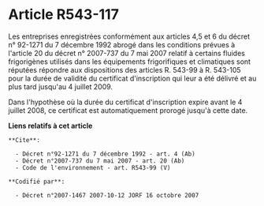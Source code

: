# Article R543-117

Les entreprises enregistrées conformément aux articles 4,5 et 6 du décret n° 92-1271 du 7 décembre 1992 abrogé dans les
conditions prévues à l'article 20 du décret n° 2007-737 du 7 mai 2007 relatif à certains fluides frigorigènes utilisés dans
les équipements frigorifiques et climatiques sont réputées répondre aux dispositions des articles R. 543-99 à R. 543-105 pour
la durée de validité du certificat d'inscription qui leur a été délivré et au plus tard jusqu'au 4 juillet 2009. 

Dans l'hypothèse où la durée du certificat d'inscription expire avant le 4 juillet 2008, ce certificat est automatiquement
prorogé jusqu'à cette date.

**Liens relatifs à cet article**

	**Cite**:

	  - Décret n°92-1271 du 7 décembre 1992 - art. 4 (Ab)
	  - Décret n°2007-737 du 7 mai 2007 - art. 20 (Ab)
	  - Code de l'environnement - art. R543-99 (V)

	**Codifié par**:

	  - Décret n°2007-1467 2007-10-12 JORF 16 octobre 2007
